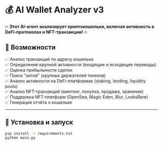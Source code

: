 # 💰 AI Wallet Analyzer v3  

🔥 **Этот AI-агент анализирует криптокошельки, включая активность в DeFi-протоколах и NFT-транзакции!** 🔥  

## 📌 Возможности  
✅ Анализ транзакций по адресу кошелька  
✅ Определение крупной активности (входящие и исходящие переводы)  
✅ Оценка прибыльности сделок  
✅ Поиск "китов" (крупных держателей токенов)  
✅ Анализ активности на DeFi-платформах (staking, lending, liquidity pools)  
✅ Анализ NFT-транзакций (минтинг, покупка, продажа, хранение)  
✅ Поддержка NFT-платформ (OpenSea, Magic Eden, Blur, LooksRare)  
✅ Генерация отчёта о кошельке  

---

## 🚀 Установка и запуск  
```bash
pip install -r requirements.txt
python main.py
